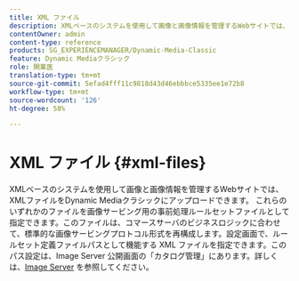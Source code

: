 ```yaml
---
title: XML ファイル
description: XMLベースのシステムを使用して画像と画像情報を管理するWebサイトでは、XMLファイルをDynamic Mediaクラシックにアップロードできます。 XMLファイルについての詳細。
contentOwner: admin
content-type: reference
products: SG_EXPERIENCEMANAGER/Dynamic-Media-Classic
feature: Dynamic Mediaクラシック
role: 開業医
translation-type: tm+mt
source-git-commit: 5efad4fff11c9818d43d46ebbbce5335ee1e72b8
workflow-type: tm+mt
source-wordcount: '126'
ht-degree: 58%

---
```



# XML ファイル {#xml-files}

XMLベースのシステムを使用して画像と画像情報を管理するWebサイトでは、XMLファイルをDynamic Mediaクラシックにアップロードできます。 これらのいずれかのファイルを画像サービング用の事前処理ルールセットファイルとして指定できます。このファイルは、コマースサーバのビジネスロジックに合わせて、標準的な画像サービングプロトコル形式を再構成します。設定画面で、ルールセット定義ファイルパスとして機能する XML ファイルを指定できます。このパス設定は、Image Server 公開画面の「カタログ管理」にあります。詳しくは、[Image Server](publish-setup.md#image_server) を参照してください。
